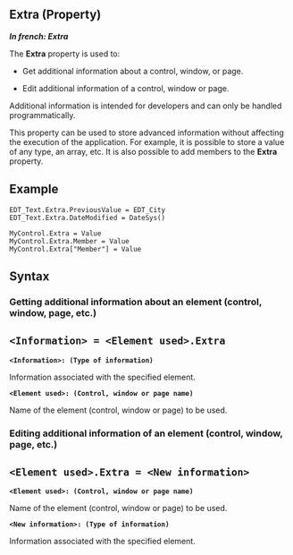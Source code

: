 
## Extra (Property)

***In french: Extra***
	



<a name="XUse"></a>
<a name="Use"></a>
<a name="description"></a>
The **Extra** property is used to:

- Get additional information about a control, window, or page.

- Edit additional information of a control, window or page.






Additional information is intended for developers and can only be handled programmatically. 

This property can be used to store advanced information without affecting the execution of the application. For example, it is possible to store a value of any type, an array, etc. It is also possible to add members to the **Extra** property. 
<a name="Example1"></a>
<a name="sample_code"></a>

## Example


```wl
EDT_Text.Extra.PreviousValue = EDT_City
EDT_Text.Extra.DateModified = DateSys()
```

```wl
MyControl.Extra = Value
MyControl.Extra.Member = Value
MyControl.Extra["Member"] = Value
```





<a name="XSYNTAX"></a>
<a name="SYNTAX1"></a>

## Syntax

### Getting additional information about an element (control, window, page, etc.)

`<Information> = <Element used>.Extra`
---

**`<Information>: (Type of information)`**

Information associated with the specified element.

**`<Element used>: (Control, window or page name)`**

Name of the element (control, window or page) to be used.   


<a name="SYNTAX2"></a>

### Editing additional information of an element (control, window, page, etc.)

`<Element used>.Extra = <New information>`
---

**`<Element used>: (Control, window or page name)`**

Name of the element (control, window or page) to be used.  

**`<New information>: (Type of information)`**

Information associated with the specified element.




